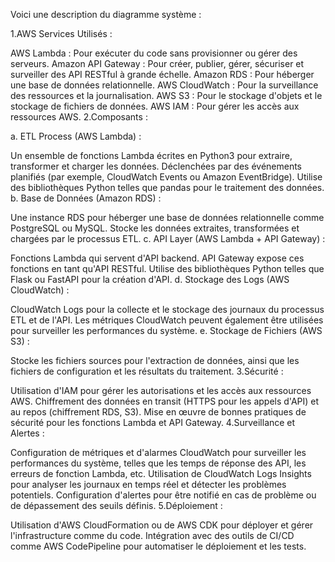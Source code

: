 Voici une description du diagramme système :

1.AWS Services Utilisés :

AWS Lambda : Pour exécuter du code sans provisionner ou gérer des serveurs.
Amazon API Gateway : Pour créer, publier, gérer, sécuriser et surveiller des API RESTful à grande échelle.
Amazon RDS : Pour héberger une base de données relationnelle.
AWS CloudWatch : Pour la surveillance des ressources et la journalisation.
AWS S3 : Pour le stockage d'objets et le stockage de fichiers de données.
AWS IAM : Pour gérer les accès aux ressources AWS.
2.Composants :

a. ETL Process (AWS Lambda) :

Un ensemble de fonctions Lambda écrites en Python3 pour extraire, transformer et charger les données.
Déclenchées par des événements planifiés (par exemple, CloudWatch Events ou Amazon EventBridge).
Utilise des bibliothèques Python telles que pandas pour le traitement des données.
b. Base de Données (Amazon RDS) :

Une instance RDS pour héberger une base de données relationnelle comme PostgreSQL ou MySQL.
Stocke les données extraites, transformées et chargées par le processus ETL.
c. API Layer (AWS Lambda + API Gateway) :

Fonctions Lambda qui servent d'API backend.
API Gateway expose ces fonctions en tant qu'API RESTful.
Utilise des bibliothèques Python telles que Flask ou FastAPI pour la création d'API.
d. Stockage des Logs (AWS CloudWatch) :

CloudWatch Logs pour la collecte et le stockage des journaux du processus ETL et de l'API.
Les métriques CloudWatch peuvent également être utilisées pour surveiller les performances du système.
e. Stockage de Fichiers (AWS S3) :

Stocke les fichiers sources pour l'extraction de données, ainsi que les fichiers de configuration et les résultats du traitement.
3.Sécurité :

Utilisation d'IAM pour gérer les autorisations et les accès aux ressources AWS.
Chiffrement des données en transit (HTTPS pour les appels d'API) et au repos (chiffrement RDS, S3).
Mise en œuvre de bonnes pratiques de sécurité pour les fonctions Lambda et API Gateway.
4.Surveillance et Alertes :

Configuration de métriques et d'alarmes CloudWatch pour surveiller les performances du système, telles que les temps de réponse des API, les erreurs de fonction Lambda, etc.
Utilisation de CloudWatch Logs Insights pour analyser les journaux en temps réel et détecter les problèmes potentiels.
Configuration d'alertes pour être notifié en cas de problème ou de dépassement des seuils définis.
5.Déploiement :

Utilisation d'AWS CloudFormation ou de AWS CDK pour déployer et gérer l'infrastructure comme du code.
Intégration avec des outils de CI/CD comme AWS CodePipeline pour automatiser le déploiement et les tests.
